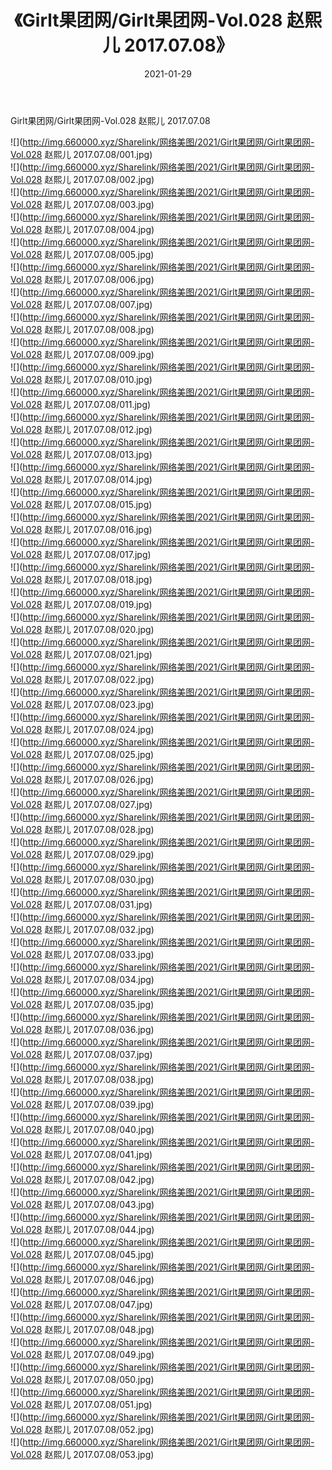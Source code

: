 ﻿---
layout: post
title:  《Girlt果团网/Girlt果团网-Vol.028 赵熙儿 2017.07.08》
date:   2021-01-29
img: http://img.660000.xyz/Sharelink/网络美图/2021/Girlt果团网/Girlt果团网-Vol.028 赵熙儿 2017.07.08/000.jpg
categories: [美女, 清纯, 唯美]
---

Girlt果团网/Girlt果团网-Vol.028 赵熙儿 2017.07.08

 ![](http://img.660000.xyz/Sharelink/网络美图/2021/Girlt果团网/Girlt果团网-Vol.028 赵熙儿 2017.07.08/001.jpg) <br>![](http://img.660000.xyz/Sharelink/网络美图/2021/Girlt果团网/Girlt果团网-Vol.028 赵熙儿 2017.07.08/002.jpg) <br>![](http://img.660000.xyz/Sharelink/网络美图/2021/Girlt果团网/Girlt果团网-Vol.028 赵熙儿 2017.07.08/003.jpg) <br>![](http://img.660000.xyz/Sharelink/网络美图/2021/Girlt果团网/Girlt果团网-Vol.028 赵熙儿 2017.07.08/004.jpg) <br>![](http://img.660000.xyz/Sharelink/网络美图/2021/Girlt果团网/Girlt果团网-Vol.028 赵熙儿 2017.07.08/005.jpg) <br>![](http://img.660000.xyz/Sharelink/网络美图/2021/Girlt果团网/Girlt果团网-Vol.028 赵熙儿 2017.07.08/006.jpg) <br>![](http://img.660000.xyz/Sharelink/网络美图/2021/Girlt果团网/Girlt果团网-Vol.028 赵熙儿 2017.07.08/007.jpg) <br>![](http://img.660000.xyz/Sharelink/网络美图/2021/Girlt果团网/Girlt果团网-Vol.028 赵熙儿 2017.07.08/008.jpg) <br>![](http://img.660000.xyz/Sharelink/网络美图/2021/Girlt果团网/Girlt果团网-Vol.028 赵熙儿 2017.07.08/009.jpg) <br>![](http://img.660000.xyz/Sharelink/网络美图/2021/Girlt果团网/Girlt果团网-Vol.028 赵熙儿 2017.07.08/010.jpg) <br>![](http://img.660000.xyz/Sharelink/网络美图/2021/Girlt果团网/Girlt果团网-Vol.028 赵熙儿 2017.07.08/011.jpg) <br>![](http://img.660000.xyz/Sharelink/网络美图/2021/Girlt果团网/Girlt果团网-Vol.028 赵熙儿 2017.07.08/012.jpg) <br>![](http://img.660000.xyz/Sharelink/网络美图/2021/Girlt果团网/Girlt果团网-Vol.028 赵熙儿 2017.07.08/013.jpg) <br>![](http://img.660000.xyz/Sharelink/网络美图/2021/Girlt果团网/Girlt果团网-Vol.028 赵熙儿 2017.07.08/014.jpg) <br>![](http://img.660000.xyz/Sharelink/网络美图/2021/Girlt果团网/Girlt果团网-Vol.028 赵熙儿 2017.07.08/015.jpg) <br>![](http://img.660000.xyz/Sharelink/网络美图/2021/Girlt果团网/Girlt果团网-Vol.028 赵熙儿 2017.07.08/016.jpg) <br>![](http://img.660000.xyz/Sharelink/网络美图/2021/Girlt果团网/Girlt果团网-Vol.028 赵熙儿 2017.07.08/017.jpg) <br>![](http://img.660000.xyz/Sharelink/网络美图/2021/Girlt果团网/Girlt果团网-Vol.028 赵熙儿 2017.07.08/018.jpg) <br>![](http://img.660000.xyz/Sharelink/网络美图/2021/Girlt果团网/Girlt果团网-Vol.028 赵熙儿 2017.07.08/019.jpg) <br>![](http://img.660000.xyz/Sharelink/网络美图/2021/Girlt果团网/Girlt果团网-Vol.028 赵熙儿 2017.07.08/020.jpg) <br>![](http://img.660000.xyz/Sharelink/网络美图/2021/Girlt果团网/Girlt果团网-Vol.028 赵熙儿 2017.07.08/021.jpg) <br>![](http://img.660000.xyz/Sharelink/网络美图/2021/Girlt果团网/Girlt果团网-Vol.028 赵熙儿 2017.07.08/022.jpg) <br>![](http://img.660000.xyz/Sharelink/网络美图/2021/Girlt果团网/Girlt果团网-Vol.028 赵熙儿 2017.07.08/023.jpg) <br>![](http://img.660000.xyz/Sharelink/网络美图/2021/Girlt果团网/Girlt果团网-Vol.028 赵熙儿 2017.07.08/024.jpg) <br>![](http://img.660000.xyz/Sharelink/网络美图/2021/Girlt果团网/Girlt果团网-Vol.028 赵熙儿 2017.07.08/025.jpg) <br>![](http://img.660000.xyz/Sharelink/网络美图/2021/Girlt果团网/Girlt果团网-Vol.028 赵熙儿 2017.07.08/026.jpg) <br>![](http://img.660000.xyz/Sharelink/网络美图/2021/Girlt果团网/Girlt果团网-Vol.028 赵熙儿 2017.07.08/027.jpg) <br>![](http://img.660000.xyz/Sharelink/网络美图/2021/Girlt果团网/Girlt果团网-Vol.028 赵熙儿 2017.07.08/028.jpg) <br>![](http://img.660000.xyz/Sharelink/网络美图/2021/Girlt果团网/Girlt果团网-Vol.028 赵熙儿 2017.07.08/029.jpg) <br>![](http://img.660000.xyz/Sharelink/网络美图/2021/Girlt果团网/Girlt果团网-Vol.028 赵熙儿 2017.07.08/030.jpg) <br>![](http://img.660000.xyz/Sharelink/网络美图/2021/Girlt果团网/Girlt果团网-Vol.028 赵熙儿 2017.07.08/031.jpg) <br>![](http://img.660000.xyz/Sharelink/网络美图/2021/Girlt果团网/Girlt果团网-Vol.028 赵熙儿 2017.07.08/032.jpg) <br>![](http://img.660000.xyz/Sharelink/网络美图/2021/Girlt果团网/Girlt果团网-Vol.028 赵熙儿 2017.07.08/033.jpg) <br>![](http://img.660000.xyz/Sharelink/网络美图/2021/Girlt果团网/Girlt果团网-Vol.028 赵熙儿 2017.07.08/034.jpg) <br>![](http://img.660000.xyz/Sharelink/网络美图/2021/Girlt果团网/Girlt果团网-Vol.028 赵熙儿 2017.07.08/035.jpg) <br>![](http://img.660000.xyz/Sharelink/网络美图/2021/Girlt果团网/Girlt果团网-Vol.028 赵熙儿 2017.07.08/036.jpg) <br>![](http://img.660000.xyz/Sharelink/网络美图/2021/Girlt果团网/Girlt果团网-Vol.028 赵熙儿 2017.07.08/037.jpg) <br>![](http://img.660000.xyz/Sharelink/网络美图/2021/Girlt果团网/Girlt果团网-Vol.028 赵熙儿 2017.07.08/038.jpg) <br>![](http://img.660000.xyz/Sharelink/网络美图/2021/Girlt果团网/Girlt果团网-Vol.028 赵熙儿 2017.07.08/039.jpg) <br>![](http://img.660000.xyz/Sharelink/网络美图/2021/Girlt果团网/Girlt果团网-Vol.028 赵熙儿 2017.07.08/040.jpg) <br>![](http://img.660000.xyz/Sharelink/网络美图/2021/Girlt果团网/Girlt果团网-Vol.028 赵熙儿 2017.07.08/041.jpg) <br>![](http://img.660000.xyz/Sharelink/网络美图/2021/Girlt果团网/Girlt果团网-Vol.028 赵熙儿 2017.07.08/042.jpg) <br>![](http://img.660000.xyz/Sharelink/网络美图/2021/Girlt果团网/Girlt果团网-Vol.028 赵熙儿 2017.07.08/043.jpg) <br>![](http://img.660000.xyz/Sharelink/网络美图/2021/Girlt果团网/Girlt果团网-Vol.028 赵熙儿 2017.07.08/044.jpg) <br>![](http://img.660000.xyz/Sharelink/网络美图/2021/Girlt果团网/Girlt果团网-Vol.028 赵熙儿 2017.07.08/045.jpg) <br>![](http://img.660000.xyz/Sharelink/网络美图/2021/Girlt果团网/Girlt果团网-Vol.028 赵熙儿 2017.07.08/046.jpg) <br>![](http://img.660000.xyz/Sharelink/网络美图/2021/Girlt果团网/Girlt果团网-Vol.028 赵熙儿 2017.07.08/047.jpg) <br>![](http://img.660000.xyz/Sharelink/网络美图/2021/Girlt果团网/Girlt果团网-Vol.028 赵熙儿 2017.07.08/048.jpg) <br>![](http://img.660000.xyz/Sharelink/网络美图/2021/Girlt果团网/Girlt果团网-Vol.028 赵熙儿 2017.07.08/049.jpg) <br>![](http://img.660000.xyz/Sharelink/网络美图/2021/Girlt果团网/Girlt果团网-Vol.028 赵熙儿 2017.07.08/050.jpg) <br>![](http://img.660000.xyz/Sharelink/网络美图/2021/Girlt果团网/Girlt果团网-Vol.028 赵熙儿 2017.07.08/051.jpg) <br>![](http://img.660000.xyz/Sharelink/网络美图/2021/Girlt果团网/Girlt果团网-Vol.028 赵熙儿 2017.07.08/052.jpg) <br>![](http://img.660000.xyz/Sharelink/网络美图/2021/Girlt果团网/Girlt果团网-Vol.028 赵熙儿 2017.07.08/053.jpg) <br>